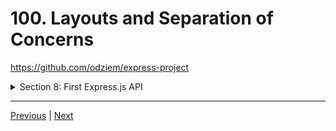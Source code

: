 # 100. Layouts and Separation of Concerns

https://github.com/odziem/express-project


<details>
  <summary> Section 8: First Express.js API </summary>

  - [Codebase: express-project](../src/8_express-project/)

</details>

---

[Previous](./99_Templating-Engines.md) | [Next](./101_Code-For-This-Section.md)